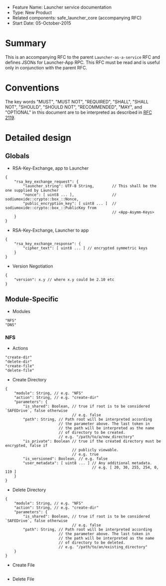 - Feature Name: Launcher service documentation
- Type: New Product
- Related components: safe_launcher_core (accompanying RFC)
- Start Date: 05-October-2015

# Summary

This is an accompanying RFC to the parent `Launcher-as-a-service` RFC and defines JSONs for Launcher-App RPC. This RFC must be read and is useful only in conjunction with the parent RFC.

# Conventions
The key words "MUST", "MUST NOT", "REQUIRED", "SHALL", "SHALL NOT", "SHOULD", "SHOULD NOT", "RECOMMENDED", "MAY", and "OPTIONAL" in this document are to be interpreted as described in [RFC 2119](http://tools.ietf.org/html/rfc2119).

# Detailed design

## Globals
- RSA-Key-Exchange, app to Launcher
```
{
    "rsa_key_exchange_request": {
        "launcher_string": UTF-8 String,        // This shall be the one supplied by Launcher
        "nonce": [ uint8 ... ],                 // sodiumoxide::crypto::box_::Nonce,
        "public_encryption_key": [ uint8 ... ]  // sodiumoxide::crypto::box_::PublicKey from
                                                // <App-Asymm-Keys>
    }
}
```
- RSA-Key-Exchange, Launcher to app
```
{
    "rsa_key_exchange_response": {
        "cipher_text": [ uint8 ... ] // encrypted symmetric keys
    }
}
```
- Version Negotiation
```
{
    "version": x.y // where x.y could be 2.10 etc
}
```

## Module-Specific
- Modules
```
"NFS"
"DNS"
```

### NFS
- Actions
```
"create-dir"
"delete-dir"
"create-file"
"delete-file"
```
- Create Directory
```
{
    "module": String, // e.g. "NFS"
    "action": String, // e.g. "create-dir"
    "parameters": {
        "is_shared": Boolean, // true if root is to be considered `SAFEDrive`, false otherwise
                              // e.g. false
        "path": String, // Path root will be interpreted according
                        // the parameter above. The last token in
                        // the path will be interpreted as the name
                        // of directory to be created.
                        // e.g. "/path/to/a/new_directory"
        "is_private": Boolean // true if the created directory must be encrypted, false if
                              // publicly viewable.
                              // e.g. true
        "is_versioned": Boolean, // e.g. false
        "user_metadata": [ uint8 ... ] // Any additional metadata.
                                       // e.g. [ 20, 30, 255, 254, 0, 119 ]
    }
}
```

- Delete Directory
```
{
    "module": String, // e.g. "NFS"
    "action": String, // e.g. "create-dir"
    "parameters": {
        "is_shared": Boolean, // true if root is to be considered `SAFEDrive`, false otherwise
                              // e.g. false
        "path": String, // Path root will be interpreted according
                        // the parameter above. The last token in
                        // the path will be interpreted as the name
                        // of directory to be deleted.
                        // e.g. "/path/to/an/existing_directory"
    }
}
```

- Create File
```
```

- Delete File
```
```
